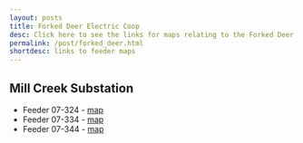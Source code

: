```yaml
---
layout: posts
title: Forked Deer Electric Coop
desc: Click here to see the links for maps relating to the Forked Deer Coop.  This is organized by substation/feeders. 
permalink: /post/forked_deer.html
shortdesc: links to feeder maps
---
```


Mill Creek Substation
--------------
* Feeder 07-324 - [map](/coop/forked_deer/smill_creek_f07324.html)
* Feeder 07-334 - [map](/coop/forked_deer/smill_creek_f07334.html)
* Feeder 07-344 - [map](/coop/forked_deer/smill_creek_f07344.html)
